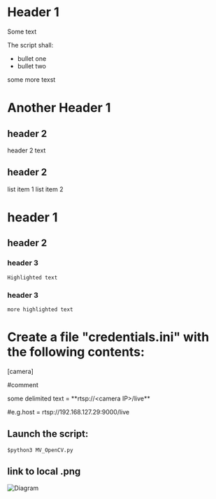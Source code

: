 # Header 1

Some text

The script shall:

* bullet one
* bullet two


some more texst

# Another Header 1
## header 2
header 2 text

## header 2
list item 1
list item 2

# header 1

## header 2

### header 3
    Highlighted text

### header 3
    more highlighted text
 

# Create a file "credentials.ini" with the following contents:

[camera]

#comment

some delimited text = \*\*rtsp:\/\/\<camera IP>/live\*\*
    
#e.g.host = rtsp://192.168.127.29:9000/live

## Launch the script:

    $python3 MV_OpenCV.py
## link to local .png
![Diagram](images/Picture2.png)


